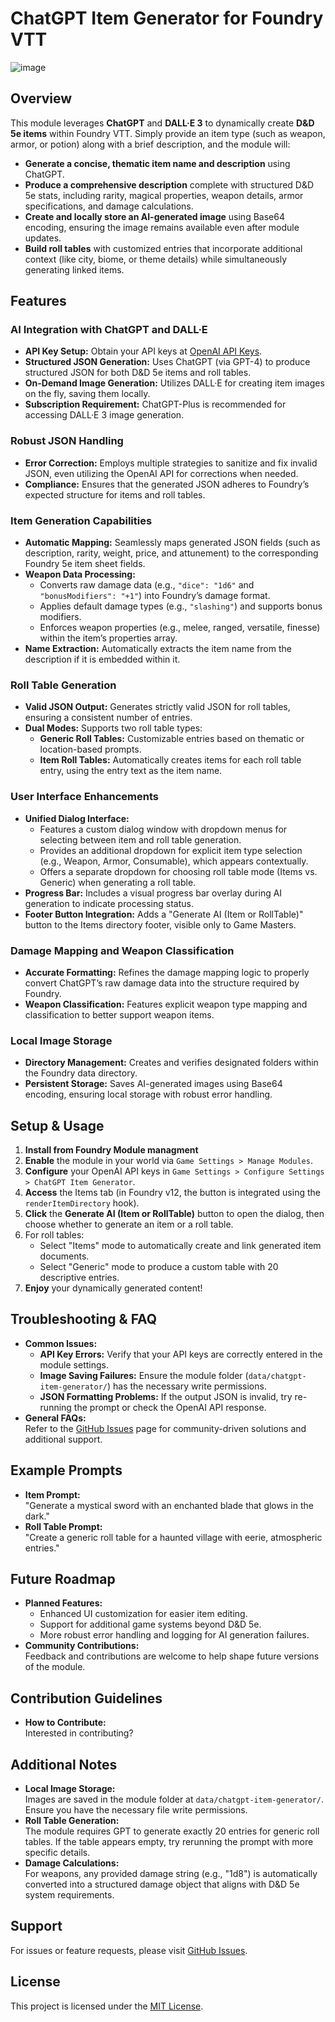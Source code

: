 # ChatGPT Item Generator for Foundry VTT

![image](https://github.com/user-attachments/assets/6b890c07-544d-42b1-829a-4f93b0a73827)

## Overview
This module leverages **ChatGPT** and **DALL·E 3** to dynamically create **D&D 5e items** within Foundry VTT. Simply provide an item type (such as weapon, armor, or potion) along with a brief description, and the module will:

- **Generate a concise, thematic item name and description** using ChatGPT.
- **Produce a comprehensive description** complete with structured D&D 5e stats, including rarity, magical properties, weapon details, armor specifications, and damage calculations.
- **Create and locally store an AI-generated image** using Base64 encoding, ensuring the image remains available even after module updates.
- **Build roll tables** with customized entries that incorporate additional context (like city, biome, or theme details) while simultaneously generating linked items.

## Features

### AI Integration with ChatGPT and DALL·E
- **API Key Setup:** Obtain your API keys at [OpenAI API Keys](https://platform.openai.com/api-keys).
- **Structured JSON Generation:** Uses ChatGPT (via GPT-4) to produce structured JSON for both D&D 5e items and roll tables.
- **On-Demand Image Generation:** Utilizes DALL·E for creating item images on the fly, saving them locally.
- **Subscription Requirement:** ChatGPT-Plus is recommended for accessing DALL·E 3 image generation.

### Robust JSON Handling
- **Error Correction:** Employs multiple strategies to sanitize and fix invalid JSON, even utilizing the OpenAI API for corrections when needed.
- **Compliance:** Ensures that the generated JSON adheres to Foundry’s expected structure for items and roll tables.

### Item Generation Capabilities
- **Automatic Mapping:** Seamlessly maps generated JSON fields (such as description, rarity, weight, price, and attunement) to the corresponding Foundry 5e item sheet fields.
- **Weapon Data Processing:**
  - Converts raw damage data (e.g., `"dice": "1d6"` and `"bonusModifiers": "+1"`) into Foundry’s damage format.
  - Applies default damage types (e.g., `"slashing"`) and supports bonus modifiers.
  - Enforces weapon properties (e.g., melee, ranged, versatile, finesse) within the item’s properties array.
- **Name Extraction:** Automatically extracts the item name from the description if it is embedded within it.

### Roll Table Generation
- **Valid JSON Output:** Generates strictly valid JSON for roll tables, ensuring a consistent number of entries.
- **Dual Modes:** Supports two roll table types:
  - **Generic Roll Tables:** Customizable entries based on thematic or location-based prompts.
  - **Item Roll Tables:** Automatically creates items for each roll table entry, using the entry text as the item name.

### User Interface Enhancements
- **Unified Dialog Interface:**
  - Features a custom dialog window with dropdown menus for selecting between item and roll table generation.
  - Provides an additional dropdown for explicit item type selection (e.g., Weapon, Armor, Consumable), which appears contextually.
  - Offers a separate dropdown for choosing roll table mode (Items vs. Generic) when generating a roll table.
- **Progress Bar:** Includes a visual progress bar overlay during AI generation to indicate processing status.
- **Footer Button Integration:** Adds a "Generate AI (Item or RollTable)" button to the Items directory footer, visible only to Game Masters.

### Damage Mapping and Weapon Classification
- **Accurate Formatting:** Refines the damage mapping logic to properly convert ChatGPT’s raw damage data into the structure required by Foundry.
- **Weapon Classification:** Features explicit weapon type mapping and classification to better support weapon items.

### Local Image Storage
- **Directory Management:** Creates and verifies designated folders within the Foundry data directory.
- **Persistent Storage:** Saves AI-generated images using Base64 encoding, ensuring local storage with robust error handling.

## Setup & Usage

1. **Install from Foundry Module managment**  
2. **Enable** the module in your world via `Game Settings > Manage Modules`.
3. **Configure** your OpenAI API keys in `Game Settings > Configure Settings > ChatGPT Item Generator`.
4. **Access** the Items tab (in Foundry v12, the button is integrated using the `renderItemDirectory` hook).
6. **Click** the **Generate AI (Item or RollTable)** button to open the dialog, then choose whether to generate an item or a roll table.
6. For roll tables:
   - Select "Items" mode to automatically create and link generated item documents.
   - Select "Generic" mode to produce a custom table with 20 descriptive entries.
7. **Enjoy** your dynamically generated content!

## Troubleshooting & FAQ
- **Common Issues:**
  - **API Key Errors:** Verify that your API keys are correctly entered in the module settings.
  - **Image Saving Failures:** Ensure the module folder (`data/chatgpt-item-generator/`) has the necessary write permissions.
  - **JSON Formatting Problems:** If the output JSON is invalid, try re-running the prompt or check the OpenAI API response.
- **General FAQs:**  
  Refer to the [GitHub Issues](https://github.com/f3rr311/ChatGPT-Item-Gen-for-Foundry-VTT/issues) page for community-driven solutions and additional support.

## Example Prompts
- **Item Prompt:**  
  "Generate a mystical sword with an enchanted blade that glows in the dark."
- **Roll Table Prompt:**  
  "Create a generic roll table for a haunted village with eerie, atmospheric entries."

## Future Roadmap
- **Planned Features:**
  - Enhanced UI customization for easier item editing.
  - Support for additional game systems beyond D&D 5e.
  - More robust error handling and logging for AI generation failures.
- **Community Contributions:**  
  Feedback and contributions are welcome to help shape future versions of the module.

## Contribution Guidelines
- **How to Contribute:**  
  Interested in contributing?

## Additional Notes
- **Local Image Storage:**  
  Images are saved in the module folder at `data/chatgpt-item-generator/`. Ensure you have the necessary file write permissions.
- **Roll Table Generation:**  
  The module requires GPT to generate exactly 20 entries for generic roll tables. If the table appears empty, try rerunning the prompt with more specific details.
- **Damage Calculations:**  
  For weapons, any provided damage string (e.g., "1d8") is automatically converted into a structured damage object that aligns with D&D 5e system requirements.


## Support
For issues or feature requests, please visit [GitHub Issues](https://github.com/f3rr311/ChatGPT-Item-Gen-for-Foundry-VTT/issues).

## License
This project is licensed under the [MIT License](https://opensource.org/licenses/MIT).
